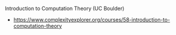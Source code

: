 
Introduction to Computation Theory (UC Boulder)
- https://www.complexityexplorer.org/courses/58-introduction-to-computation-theory